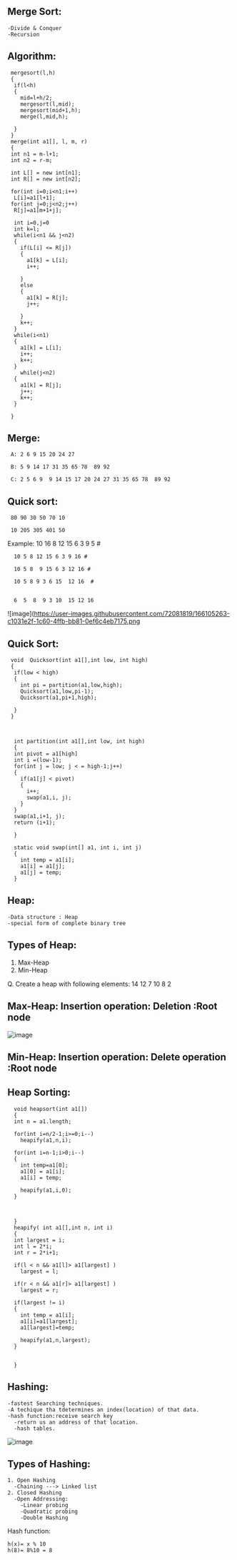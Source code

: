 Merge Sort:
-------------	
    -Divide & Conquer
    -Recursion
 Algorithm:
 ----------
     mergesort(l,h)
     {
      if(l<h)
      {
        mid=l+h/2;
        mergesort(l,mid);
        mergesort(mid+1,h);
        merge(l,mid,h);

      }
     }
     merge(int a1[], l, m, r)
     {
     int n1 = m-l+1;
     int n2 = r-m;

     int L[] = new int[n1];
     int R[] = new int[n2];

     for(int i=0;i<n1;i++)
      L[i]=a1[l+1];
     for(int j=0;j<n2;j++)
      R[j]=a1[m+1+j];

      int i=0,j=0
      int k=l;
      while(i<n1 && j<n2)
      {
        if(L[i] <= R[j])
        {
          a1[k] = L[i];
          i++;

        }
        else
        {
          a1[k] = R[j];
          j++;

        }
        k++;
      }
      while(i<n1)
      {
        a1[k] = L[i];
        i++;
        k++;
      }
        while(j<n2)
      {
        a1[k] = R[j];
        j++;
        k++;
      }

     }

 Merge:
 ------------
 
     A: 2 6 9 15 20 24 27

     B: 5 9 14 17 31 35 65 78  89 92

     C:	2 5 6 9  9 14 15 17 20 24 27 31 35 65 78  89 92
     
     
 
 Quick sort:
 -----------
 
     80 90 30 50 70 10

     10 205 305 401 50

 
Example: 
      10 16 8 12 15 6 3 9  5  #


      10 5 8 12 15 6 3 9 16 #

      10 5 8  9 15 6 3 12 16 #

      10 5 8 9 3 6 15  12 16  #


      6  5  8  9 3 10  15 12 16
  
  ![image](https://user-images.githubusercontent.com/72081819/166105263-c1031e2f-1c60-4ffb-bb81-0ef6c4eb7175.png
  

 Quick Sort:
 ---------------
     void  Quicksort(int a1[],int low, int high)
     {
      if(low < high)
      {
        int pi = partition(a1,low,high);
        Quicksort(a1,low,pi-1);
        Quicksort(a1,pi+1,high);

      }
     }

 
  
      int partition(int a1[],int low, int high)
      {
      int pivot = a1[high]
      int i =(low-1);
      for(int j = low; j < = high-1;j++)
      {
        if(a1[j] < pivot)
        {
          i++;
          swap(a1,i, j);
        }
      }
      swap(a1,i+1, j);
      return (i+1);

      }
  
      static void swap(int[] a1, int i, int j)
      {
        int temp = a1[i];
        a1[i] = a1[j];
        a1[j] = temp;
      }
	
Heap:
-----

    -Data structure : Heap
    -special form of complete binary tree  

Types of Heap:
---------------
1. Max-Heap
2. Min-Heap


Q. Create a heap with following elements:
14 12 7 10 8 2

Max-Heap:
Insertion operation:
Deletion :Root node
--------------------

![image](https://user-images.githubusercontent.com/72081819/166105305-bdd5b82a-90fe-422d-b7b6-e7163a38d5df.png)


Min-Heap:
Insertion operation:
Delete operation :Root node
--------------------


Heap Sorting:
-------------
  
  
      void heapsort(int a1[])
      {
      int n = a1.length;

      for(int i=n/2-1;i>=0;i--)
        heapify(a1,n,i);

      for(int i=n-1;i>0;i--)
      {
        int temp=a1[0];
        a1[0] = a1[i];
        a1[i] = temp;

        heapify(a1,i,0);
      }



      }
      heapify( int a1[],int n, int i)
      {
      int largest = i;
      int l = 2*i;
      int r = 2*i+1;

      if(l < n && a1[l]> a1[largest] )
        largest = l;

      if(r < n && a1[r]> a1[largest] )
        largest = r;

      if(largest != i)
      {
        int temp = a1[i];
        a1[i]=a1[largest];
        a1[largest]=temp;

        heapify(a1,n,largest);
      }


      }
 
Hashing:
---------
    -fastest Searching techniques.
    -A techique tha tdetermines an index(location) of that data.
    -hash function:receive search key
      -return us an address of that location.
      -hash tables.
	
![image](https://user-images.githubusercontent.com/72081819/166105285-3f43d733-b93d-45a2-aab2-5a50f9964803.png)


Types of Hashing:
---------------------
    1. Open Hashing
      -Chaining ---> Linked list
    2. Closed Hashing
      -Open Addressing:
        -Linear probing
        -Quadratic probing
        -Double Hashing

Hash function:

    h(x)= x % 10
    h(8)= 8%10 = 8

	
